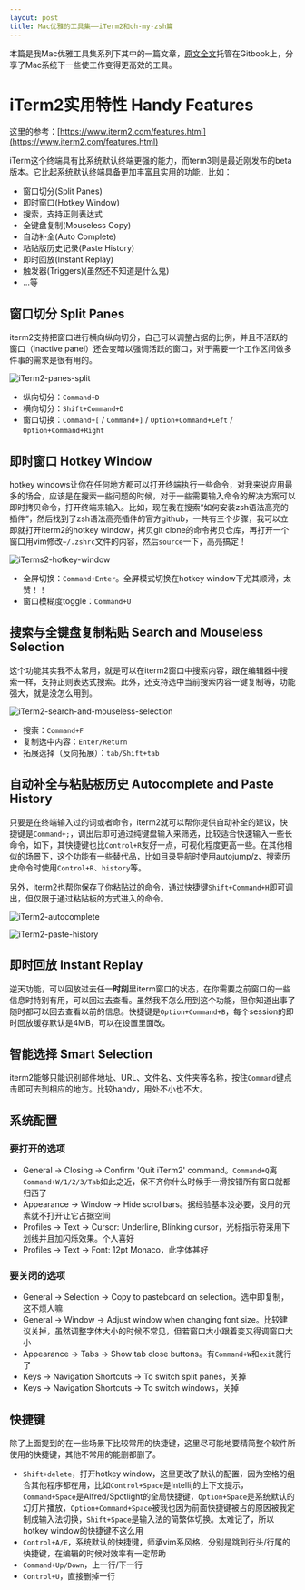 ```yaml
---
layout: post
title: Mac优雅的工具集——iTerm2和oh-my-zsh篇
---
```


本篇是我Mac优雅工具集系列下其中的一篇文章，[原文全文](https://linesh.gitbooks.io/gitbook-elegant-mac-tools-system-closure/content/index.html)托管在Gitbook上，分享了Mac系统下一些使工作变得更高效的工具。

# iTerm2实用特性 Handy Features

这里的参考：[https://www.iterm2.com/features.html](https://www.iterm2.com/features.html)

iTerm这个终端具有比系统默认终端更强的能力，而term3则是最近刚发布的beta版本。它比起系统默认终端具备更加丰富且实用的功能，比如：

* 窗口切分(Split Panes)
* 即时窗口(Hotkey Window)
* 搜索，支持正则表达式
* 全键盘复制(Mouseless Copy)
* 自动补全(Auto Complete)
* 粘贴版历史记录(Paste History)
* 即时回放(Instant Replay)
* 触发器(Triggers)(虽然还不知道是什么鬼)
* ...等


## 窗口切分 Split Panes
iterm2支持把窗口进行横向纵向切分，自己可以调整占据的比例，并且不活跃的窗口（inactive panel）还会变暗以强调活跃的窗口，对于需要一个工作区间做多件事的需求是很有用的。

![iTerm2-panes-split](http://7xqu8w.com1.z0.glb.clouddn.com/iterm2-panes-split.png)

* 纵向切分：`Command+D`
* 横向切分：`Shift+Command+D`
* 窗口切换：`Command+[` / `Command+]` / `Option+Command+Left` / `Option+Command+Right`


## 即时窗口 Hotkey Window
hotkey windows让你在任何地方都可以打开终端执行一些命令，对我来说应用最多的场合，应该是在搜索一些问题的时候，对于一些需要输入命令的解决方案可以即时拷贝命令，打开终端来输入。比如，现在我在搜索“如何安装zsh语法高亮的插件”，然后找到了zsh语法高亮插件的官方github，一共有三个步骤，我可以立即就打开iterm2的hotkey window，拷贝git clone的命令拷贝仓库，再打开一个窗口用vim修改`~/.zshrc`文件的内容，然后`source`一下，高亮搞定！

![iTerms2-hotkey-window](http://7xqu8w.com1.z0.glb.clouddn.com/iterm2-hotkey-window.png)

* 全屏切换：`Command+Enter`。全屏模式切换在hotkey window下尤其顺滑，太赞！！
* 窗口模糊度toggle：`Command+U`


## 搜索与全键盘复制粘贴 Search and Mouseless Selection
这个功能其实我不太常用，就是可以在iterm2窗口中搜索内容，跟在编辑器中搜索一样，支持正则表达式搜索。此外，还支持选中当前搜索内容一键复制等，功能强大，就是没怎么用到。

![iTerm2-search-and-mouseless-selection](http://7xqu8w.com1.z0.glb.clouddn.com/iterm2-search-and-mouseless-selection.png)

* 搜索：`Command+F`
* 复制选中内容：`Enter/Return`
* 拓展选择（反向拓展）：`tab/Shift+tab`


## 自动补全与粘贴板历史 Autocomplete and Paste History
只要是在终端输入过的词或者命令，iterm2就可以帮你提供自动补全的建议，快捷键是`Command+;`，调出后即可通过纯键盘输入来筛选，比较适合快速输入一些长命令，如下，其快捷键也比`Control+R`友好一点，可视化程度更高一些。在其他相似的场景下，这个功能有一些替代品，比如目录导航时使用autojump/z、搜索历史命令时使用`Control+R`、`history`等。

另外，iterm2也帮你保存了你粘贴过的命令，通过快捷键`Shift+Command+H`即可调出，但仅限于通过粘贴板的方式进入的命令。

![iTerm2-autocomplete](http://7xqu8w.com1.z0.glb.clouddn.com/iterm2-autocomplete.png)

![iTerm2-paste-history](http://7xqu8w.com1.z0.glb.clouddn.com/iterm2-paste-history.png)


## 即时回放 Instant Replay
逆天功能，可以回放过去任一**时刻**里iterm窗口的状态，在你需要之前窗口的一些信息时特别有用，可以回过去查看。虽然我不怎么用到这个功能，但你知道出事了随时都可以回去查看以前的信息。快捷键是`Option+Command+B`，每个session的即时回放缓存默认是4MB，可以在设置里面改。


## 智能选择 Smart Selection
iterm2能够只能识别邮件地址、URL、文件名、文件夹等名称，按住`Command`键点击即可去到相应的地方。比较handy，用处不小也不大。


## 系统配置

### 要打开的选项

* General -> Closing -> Confirm 'Quit iTerm2' command。`Command+Q`离`Command+W/1/2/3/Tab`如此之近，保不齐你什么时候手一滑按错所有窗口就都归西了
* Appearance -> Window -> Hide scrollbars。据经验基本没必要，没用的元素就不打开让它占据空间
* Profiles -> Text -> Cursor: Underline, Blinking cursor，光标指示符采用下划线并且加闪烁效果。个人喜好
* Profiles -> Text -> Font: 12pt Monaco，此字体甚好

### 要关闭的选项

* General -> Selection -> Copy to pasteboard on selection。选中即复制，这不烦人嘛
* General -> Window -> Adjust window when changing font size。比较建议关掉，虽然调整字体大小的时候不常见，但若窗口大小跟着变又得调窗口大小
* Appearance -> Tabs -> Show tab close buttons。有`Command+W`和`exit`就行了
* Keys -> Navigation Shortcuts -> To switch split panes，关掉
* Keys -> Navigation Shortcuts -> To switch windows，关掉


## 快捷键
除了上面提到的在一些场景下比较常用的快捷键，这里尽可能地要精简整个软件所使用的快捷键，其他不常用的能删都删了。

* `Shift+delete`，打开hotkey window，这里更改了默认的配置，因为空格的组合其他程序都在用，比如`Control+Space`是Intellij的上下文提示，`Command+Space`是Alfred/Spotlight的全局快捷键，`Option+Space`是系统默认的幻灯片播放，`Option+Command+Space`被我也因为前面快捷键被占的原因被我定制成输入法切换，`Shift+Space`是输入法的简繁体切换。太难记了，所以hotkey window的快捷键不这么用
* `Control+A/E`，系统默认的快捷键，师承vim系风格，分别是跳到行头/行尾的快捷键，在编辑的时候对效率有一定帮助
* `Command+Up/Down`，上一行/下一行
* `Control+U`，直接删掉一行